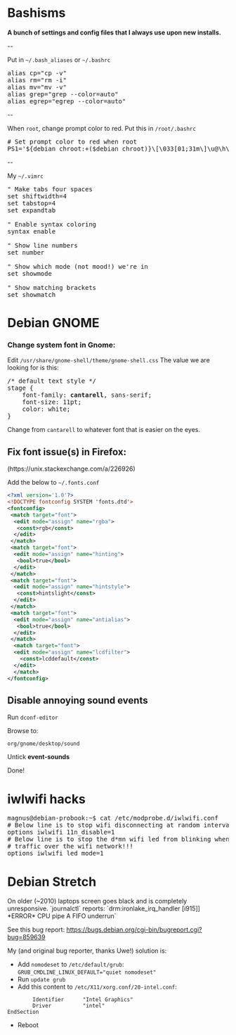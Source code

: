 # Bashisms

**A bunch of settings and config files that I always use upon new installs.**

--

Put in `~/.bash_aliases` or `~/.bashrc`
<pre>alias cp="cp -v" 
alias rm="rm -i" 
alias mv="mv -v" 
alias grep="grep --color=auto"
alias egrep="egrep --color=auto"</pre>

--

When `root`, change prompt color to red. Put this in `/root/.bashrc`
<pre># Set prompt color to red when root
PS1='${debian_chroot:+($debian_chroot)}\[\033[01;31m\]\u@\h\[\033[00m\]:\[\033[01;34m\]\w\[\033[00m\]\$ '</pre>

--

My `~/.vimrc`
<pre>" Make tabs four spaces
set shiftwidth=4
set tabstop=4
set expandtab

" Enable syntax coloring
syntax enable

" Show line numbers
set number

" Show which mode (not mood!) we're in
set showmode

" Show matching brackets
set showmatch</pre>

<h1>Debian GNOME</h1>

<h3>Change system font in Gnome:</h3>

Edit `/usr/share/gnome-shell/theme/gnome-shell.css`
The value we are looking for is this:
<pre>/* default text style */
stage {
    font-family: <b>cantarell</b>, sans-serif;
    font-size: 11pt;
    color: white;
}</pre>

Change from `cantarell` to whatever font that is easier on the eyes.

<h2>Fix font issue(s) in Firefox:</h2>
(https://unix.stackexchange.com/a/226926)<br>

Add the below to `~/.fonts.conf`

```xml
<?xml version='1.0'?>
<!DOCTYPE fontconfig SYSTEM 'fonts.dtd'>
<fontconfig>
 <match target="font">
  <edit mode="assign" name="rgba">
   <const>rgb</const>
  </edit>
 </match>
 <match target="font">
  <edit mode="assign" name="hinting">
   <bool>true</bool>
  </edit>
 </match>
 <match target="font">
  <edit mode="assign" name="hintstyle">
   <const>hintslight</const>
  </edit>
 </match>
 <match target="font">
  <edit mode="assign" name="antialias">
   <bool>true</bool>
  </edit>
 </match>
  <match target="font">
  <edit mode="assign" name="lcdfilter">
    <const>lcddefault</const>
  </edit>
  </match>
</fontconfig>
```


<h2>Disable annoying sound events</h2>

Run `dconf-editor`

Browse to:

`org/gnome/desktop/sound`

Untick **event-sounds**

Done!


<h1>iwlwifi hacks</h1>
<pre>
magnus@debian-probook:~$ cat /etc/modprobe.d/iwlwifi.conf 
# Below line is to stop wifi disconnecting at random intervals
options iwlwifi 11n_disable=1
# Below line is to stop the d*mn wifi led from blinking whenever there is
# traffic over the wifi network!!!
options iwlwifi led_mode=1
</pre>


<h1>Debian Stretch</h1>
On older (~2010) laptops screen goes black and is completely unresponsive.
`journalctl` reports:
`drm:ironlake_irq_handler [i915]] *ERROR* CPU pipe A FIFO underrun` 

See this bug report: https://bugs.debian.org/cgi-bin/bugreport.cgi?bug=859639

My (and original bug reporter, thanks Uwe!) solution is:
- Add `nomodeset` to `/etc/default/grub`:
`GRUB_CMDLINE_LINUX_DEFAULT="quiet nomodeset"`
- Run `update grub`
- Add this content to `/etc/X11/xorg.conf/20-intel.conf`:
```Section "Device"
        Identifier      "Intel Graphics"
        Driver          "intel"
EndSection
```
- Reboot
